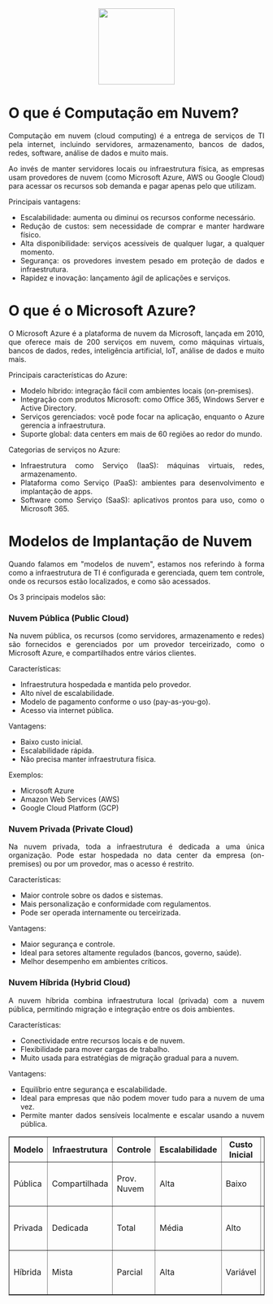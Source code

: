 <div align="center">
  <div>
    <img height = "150" width = "150" src="https://cdn.jsdelivr.net/gh/devicons/devicon@latest/icons/azure/azure-original-wordmark.svg" />
  </div>
</div>

<h1>O que é Computação em Nuvem?</h1>

<p style="text-align: justify;">Computação em nuvem (cloud computing) é a entrega de serviços de TI pela internet, incluindo servidores, armazenamento, bancos de dados, redes, software, análise de dados e muito mais.</p>

<p style="text-align: justify;">Ao invés de manter servidores locais ou infraestrutura física, as empresas usam provedores de nuvem (como Microsoft Azure, AWS ou Google Cloud) para acessar os recursos sob demanda e pagar apenas pelo que utilizam.</p>

<p style="text-align: justify;">Principais vantagens:</p>

<ul>

  <li style="text-align: justify;">Escalabilidade: aumenta ou diminui os recursos conforme necessário.</li>

  <li style="text-align: justify;">Redução de custos: sem necessidade de comprar e manter hardware físico.</li>

  <li style="text-align: justify;">Alta disponibilidade: serviços acessíveis de qualquer lugar, a qualquer momento.</li>

  <li style="text-align: justify;">Segurança: os provedores investem pesado em proteção de dados e infraestrutura.</li>

  <li style="text-align: justify;">Rapidez e inovação: lançamento ágil de aplicações e serviços.</li>

</ul>

<h1>O que é o Microsoft Azure?</h1>

<p style="text-align: justify;">O Microsoft Azure é a plataforma de nuvem da Microsoft, lançada em 2010, que oferece mais de 200 serviços em nuvem, como máquinas virtuais, bancos de dados, redes, inteligência artificial, IoT, análise de dados e muito mais.</p>

<p style="text-align: justify;">Principais características do Azure:</p>

<ul>

  <li style="text-align: justify;">Modelo híbrido: integração fácil com ambientes locais (on-premises).</li>

  <li style="text-align: justify;">Integração com produtos Microsoft: como Office 365, Windows Server e Active Directory.</li>

  <li style="text-align: justify;">Serviços gerenciados: você pode focar na aplicação, enquanto o Azure gerencia a infraestrutura.</li>

  <li style="text-align: justify;">Suporte global: data centers em mais de 60 regiões ao redor do mundo.</li>

</ul>

<p style="text-align: justify;">Categorias de serviços no Azure:</p>

<ul>

  <li style="text-align: justify;">Infraestrutura como Serviço (IaaS): máquinas virtuais, redes, armazenamento.</li>

  <li style="text-align: justify;">Plataforma como Serviço (PaaS): ambientes para desenvolvimento e implantação de apps.</li>

  <li style="text-align: justify;">Software como Serviço (SaaS): aplicativos prontos para uso, como o Microsoft 365.</li>

</ul>

<h1>Modelos de Implantação de Nuvem</h1>

<p style="text-align: justify;">Quando falamos em "modelos de nuvem", estamos nos referindo à forma como a infraestrutura de TI é configurada e gerenciada, quem tem controle, onde os recursos estão localizados, e como são acessados.</p>

<p style="text-align: justify;">Os 3 principais modelos são:</p>

<h3>Nuvem Pública (Public Cloud)</h3>

<p style="text-align: justify;">Na nuvem pública, os recursos (como servidores, armazenamento e redes) são fornecidos e gerenciados por um provedor terceirizado, como o Microsoft Azure, e compartilhados entre vários clientes.</p>

<p style="text-align: justify;">Características:</p>

<ul>

  <li style="text-align: justify;">Infraestrutura hospedada e mantida pelo provedor.</li>

  <li style="text-align: justify;">Alto nível de escalabilidade.</li>

  <li style="text-align: justify;">Modelo de pagamento conforme o uso (pay-as-you-go).</li>

  <li style="text-align: justify;">Acesso via internet pública.</li>

</ul>

<p style="text-align: justify;">Vantagens:</p>

<ul>

  <li style="text-align: justify;">Baixo custo inicial.</li>

  <li style="text-align: justify;">Escalabilidade rápida.</li>

  <li style="text-align: justify;">Não precisa manter infraestrutura física.</li>

</ul>

<p style="text-align: justify;">Exemplos:</p>

<ul>

  <li style="text-align: justify;">Microsoft Azure</li>

  <li style="text-align: justify;">Amazon Web Services (AWS)</li>

  <li style="text-align: justify;">Google Cloud Platform (GCP)</li>

</ul>

<h3>Nuvem Privada (Private Cloud)</h3>

<p style="text-align: justify;">Na nuvem privada, toda a infraestrutura é dedicada a uma única organização. Pode estar hospedada no data center da empresa (on-premises) ou por um provedor, mas o acesso é restrito.</p>

<p style="text-align: justify;">Características:</p>

<ul>

  <li style="text-align: justify;">Maior controle sobre os dados e sistemas.</li>

  <li style="text-align: justify;">Mais personalização e conformidade com regulamentos.</li>

  <li style="text-align: justify;">Pode ser operada internamente ou terceirizada.</li>

</ul>

<p style="text-align: justify;">Vantagens:</p>

<ul>

  <li style="text-align: justify;">Maior segurança e controle.</li>

  <li style="text-align: justify;">Ideal para setores altamente regulados (bancos, governo, saúde).</li>

  <li style="text-align: justify;">Melhor desempenho em ambientes críticos.</li>

</ul>

<h3>Nuvem Híbrida (Hybrid Cloud)</h3>

<p style="text-align: justify;">A nuvem híbrida combina infraestrutura local (privada) com a nuvem pública, permitindo migração e integração entre os dois ambientes.</p>

<p style="text-align: justify;">Características:</p>

<ul>

  <li style="text-align: justify;">Conectividade entre recursos locais e de nuvem.</li>

  <li style="text-align: justify;">Flexibilidade para mover cargas de trabalho.</li>

  <li style="text-align: justify;">Muito usada para estratégias de migração gradual para a nuvem.</li>

</ul>

<p style="text-align: justify;">Vantagens:</p>

<ul>

  <li style="text-align: justify;">Equilíbrio entre segurança e escalabilidade.</li>

  <li style="text-align: justify;">Ideal para empresas que não podem mover tudo para a nuvem de uma vez.</li>

  <li style="text-align: justify;">Permite manter dados sensíveis localmente e escalar usando a nuvem pública.</li>

</ul>

<table border="1">
    <tr>
        <th>Modelo</th>
        <th>Infraestrutura</th>
        <th>Controle</th>
        <th>Escalabilidade</th>
        <th>Custo Inicial</th>
        <th>Exemplo de Uso</th>
    </tr>
    <tr>
        <td>Pública</td>
        <td>Compartilhada</td>
        <td>Prov. Nuvem</td>
        <td>Alta</td>
        <td>Baixo</td>
        <td>Hospedar site, app SaaS, testes</td>
    </tr>
    <tr>
        <td>Privada</td>
        <td>Dedicada</td>
        <td>Total</td>
        <td>Média</td>
        <td>Alto</td>
        <td>Empresas com dados sensíveis</td>
    </tr>
    <tr>
        <td>Híbrida</td>
        <td>Mista</td>
        <td>Parcial</td>
        <td>Alta</td>
        <td>Variável</td>
        <td>Migração, cenários regulados e ágeis</td>
    </tr>
</table>